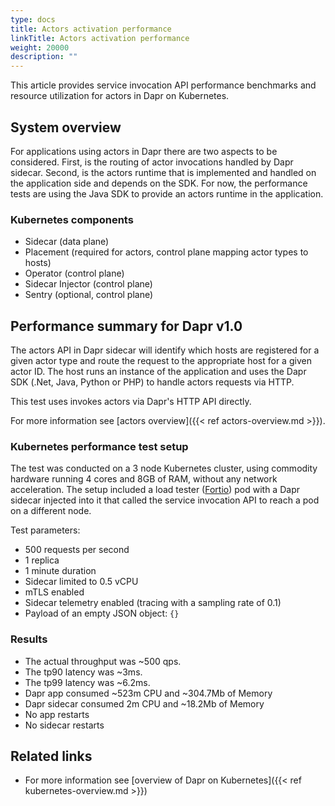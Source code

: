```yaml
---
type: docs
title: Actors activation performance
linkTitle: Actors activation performance
weight: 20000
description: ""
---
```


This article provides service invocation API performance benchmarks and resource utilization for actors in Dapr on Kubernetes.

## System overview

For applications using actors in Dapr there are two aspects to be considered. First, is the routing of actor invocations handled by Dapr sidecar. Second, is the actors runtime that is implemented and handled on the application side and depends on the SDK. For now, the performance tests are using the Java SDK to provide an actors runtime in the application.

### Kubernetes components

- Sidecar (data plane)
- Placement (required for actors, control plane mapping actor types to hosts)
- Operator (control plane)
- Sidecar Injector (control plane)
- Sentry (optional, control plane)

## Performance summary for Dapr v1.0

The actors API in Dapr sidecar will identify which hosts are registered for a given actor type and route the request to the appropriate host for a given actor ID. The host runs an instance of the application and uses the Dapr SDK (.Net, Java, Python or PHP) to handle actors requests via HTTP.

This test uses invokes actors via Dapr's HTTP API directly.

For more information see [actors overview]({{< ref actors-overview.md >}}).

### Kubernetes performance test setup

The test was conducted on a 3 node Kubernetes cluster, using commodity hardware running 4 cores and 8GB of RAM, without any network acceleration.
The setup included a load tester ([Fortio](https://github.com/fortio/fortio)) pod with a Dapr sidecar injected into it that called the service invocation API to reach a pod on a different node.

Test parameters:

- 500 requests per second
- 1 replica
- 1 minute duration
- Sidecar limited to 0.5 vCPU
- mTLS enabled
- Sidecar telemetry enabled (tracing with a sampling rate of 0.1)
- Payload of an empty JSON object: `{}`

### Results

- The actual throughput was \~500 qps.
- The tp90 latency was \~3ms.
- The tp99 latency was \~6.2ms.
- Dapr app consumed \~523m CPU and \~304.7Mb of Memory
- Dapr sidecar consumed 2m CPU and \~18.2Mb of Memory
- No app restarts
- No sidecar restarts

## Related links

- For more information see [overview of Dapr on Kubernetes]({{< ref kubernetes-overview.md >}})

